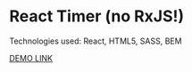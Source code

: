 # React Timer (no RxJS!)

Technologies used: React, HTML5, SASS, BEM

[DEMO LINK](https://IrynaHerasymchuk.github.io/timer/)
